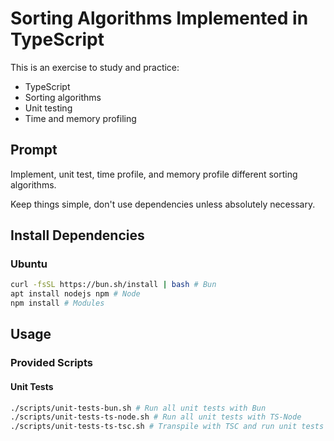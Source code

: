 # Sorting Algorithms Implemented in TypeScript

This is an exercise to study and practice:

- TypeScript
- Sorting algorithms
- Unit testing
- Time and memory profiling

## Prompt

Implement, unit test, time profile, and memory profile different sorting algorithms.

Keep things simple, don't use dependencies unless absolutely necessary.

## Install Dependencies

### Ubuntu

```bash
curl -fsSL https://bun.sh/install | bash # Bun
apt install nodejs npm # Node
npm install # Modules
```

## Usage

### Provided Scripts

#### Unit Tests

```bash
./scripts/unit-tests-bun.sh # Run all unit tests with Bun
./scripts/unit-tests-ts-node.sh # Run all unit tests with TS-Node
./scripts/unit-tests-ts-tsc.sh # Transpile with TSC and run unit tests with Node
```
